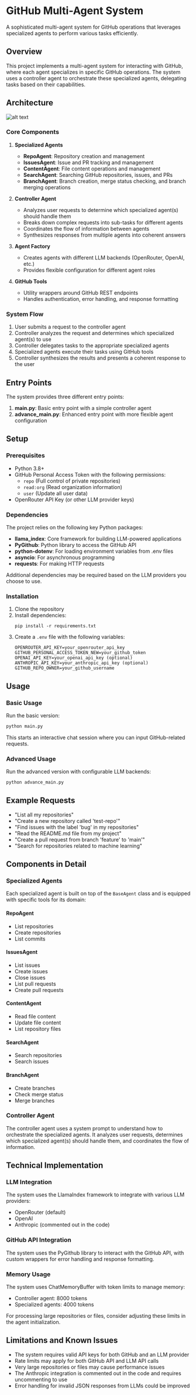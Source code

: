 # GitHub Multi-Agent System

A sophisticated multi-agent system for GitHub operations that leverages specialized agents to perform various tasks efficiently.

## Overview

This project implements a multi-agent system for interacting with GitHub, where each agent specializes in specific GitHub operations. The system uses a controller agent to orchestrate these specialized agents, delegating tasks based on their capabilities.

## Architecture

![alt text](<Screenshot 2025-05-08 075249.png>)

### Core Components

1. **Specialized Agents**

   - **RepoAgent**: Repository creation and management
   - **IssuesAgent**: Issue and PR tracking and management
   - **ContentAgent**: File content operations and management
   - **SearchAgent**: Searching GitHub repositories, issues, and PRs
   - **BranchAgent**: Branch creation, merge status checking, and branch merging operations

2. **Controller Agent**

   - Analyzes user requests to determine which specialized agent(s) should handle them
   - Breaks down complex requests into sub-tasks for different agents
   - Coordinates the flow of information between agents
   - Synthesizes responses from multiple agents into coherent answers

3. **Agent Factory**

   - Creates agents with different LLM backends (OpenRouter, OpenAI, etc.)
   - Provides flexible configuration for different agent roles

4. **GitHub Tools**
   - Utility wrappers around GitHub REST endpoints
   - Handles authentication, error handling, and response formatting

### System Flow

1. User submits a request to the controller agent
2. Controller analyzes the request and determines which specialized agent(s) to use
3. Controller delegates tasks to the appropriate specialized agents
4. Specialized agents execute their tasks using GitHub tools
5. Controller synthesizes the results and presents a coherent response to the user

## Entry Points

The system provides three different entry points:

1. **main.py**: Basic entry point with a simple controller agent
2. **advance_main.py**: Enhanced entry point with more flexible agent configuration

## Setup

### Prerequisites

- Python 3.8+
- GitHub Personal Access Token with the following permissions:
  - `repo` (Full control of private repositories)
  - `read:org` (Read organization information)
  - `user` (Update all user data)
- OpenRouter API Key (or other LLM provider keys)

### Dependencies

The project relies on the following key Python packages:

- **llama_index**: Core framework for building LLM-powered applications
- **PyGithub**: Python library to access the GitHub API
- **python-dotenv**: For loading environment variables from .env files
- **asyncio**: For asynchronous programming
- **requests**: For making HTTP requests

Additional dependencies may be required based on the LLM providers you choose to use.

### Installation

1. Clone the repository
2. Install dependencies:
   ```
   pip install -r requirements.txt
   ```
3. Create a `.env` file with the following variables:
   ```
   OPENROUTER_API_KEY=your_openrouter_api_key
   GITHUB_PERSONAL_ACCESS_TOKEN_NEW=your_github_token
   OPENAI_API_KEY=your_openai_api_key (optional)
   ANTHROPIC_API_KEY=your_anthropic_api_key (optional)
   GITHUB_REPO_OWNER=your_github_username
   ```

## Usage

### Basic Usage

Run the basic version:

```bash
python main.py
```

This starts an interactive chat session where you can input GitHub-related requests.

### Advanced Usage

Run the advanced version with configurable LLM backends:

```bash
python advance_main.py
```

## Example Requests

- "List all my repositories"
- "Create a new repository called 'test-repo'"
- "Find issues with the label 'bug' in my repositories"
- "Read the README.md file from my project"
- "Create a pull request from branch 'feature' to 'main'"
- "Search for repositories related to machine learning"

## Components in Detail

### Specialized Agents

Each specialized agent is built on top of the `BaseAgent` class and is equipped with specific tools for its domain:

#### RepoAgent

- List repositories
- Create repositories
- List commits

#### IssuesAgent

- List issues
- Create issues
- Close issues
- List pull requests
- Create pull requests

#### ContentAgent

- Read file content
- Update file content
- List repository files

#### SearchAgent

- Search repositories
- Search issues

#### BranchAgent

- Create branches
- Check merge status
- Merge branches

### Controller Agent

The controller agent uses a system prompt to understand how to orchestrate the specialized agents. It analyzes user requests, determines which specialized agent(s) should handle them, and coordinates the flow of information.

## Technical Implementation

### LLM Integration

The system uses the LlamaIndex framework to integrate with various LLM providers:

- OpenRouter (default)
- OpenAI
- Anthropic (commented out in the code)

### GitHub API Integration

The system uses the PyGithub library to interact with the GitHub API, with custom wrappers for error handling and response formatting.

### Memory Usage

The system uses ChatMemoryBuffer with token limits to manage memory:

- Controller agent: 8000 tokens
- Specialized agents: 4000 tokens

For processing large repositories or files, consider adjusting these limits in the agent initialization.

## Limitations and Known Issues

- The system requires valid API keys for both GitHub and an LLM provider
- Rate limits may apply for both GitHub API and LLM API calls
- Very large repositories or files may cause performance issues
- The Anthropic integration is commented out in the code and requires uncommenting to use
- Error handling for invalid JSON responses from LLMs could be improved
